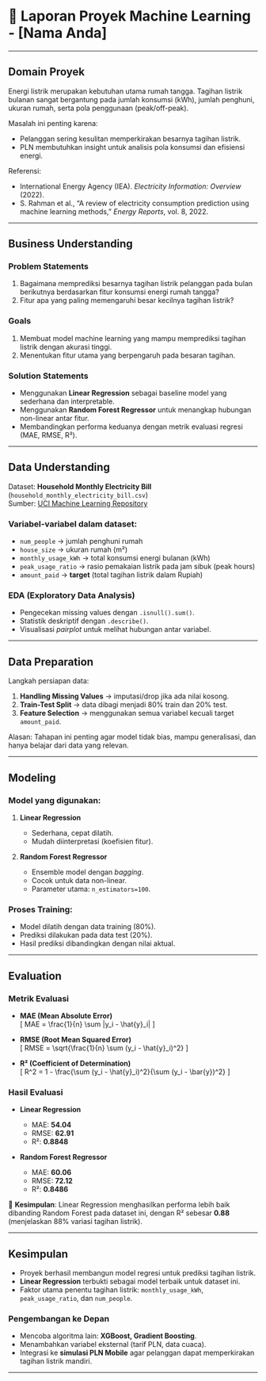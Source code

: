 # 📑 Laporan Proyek Machine Learning - [Nama Anda]  

---

## Domain Proyek  
Energi listrik merupakan kebutuhan utama rumah tangga. Tagihan listrik bulanan sangat bergantung pada jumlah konsumsi (kWh), jumlah penghuni, ukuran rumah, serta pola penggunaan (peak/off-peak).  

Masalah ini penting karena:  
- Pelanggan sering kesulitan memperkirakan besarnya tagihan listrik.  
- PLN membutuhkan insight untuk analisis pola konsumsi dan efisiensi energi.  

Referensi:  
- International Energy Agency (IEA). *Electricity Information: Overview* (2022).  
- S. Rahman et al., “A review of electricity consumption prediction using machine learning methods,” *Energy Reports*, vol. 8, 2022.  

---

## Business Understanding  

### Problem Statements  
1. Bagaimana memprediksi besarnya tagihan listrik pelanggan pada bulan berikutnya berdasarkan fitur konsumsi energi rumah tangga?  
2. Fitur apa yang paling memengaruhi besar kecilnya tagihan listrik?  

### Goals  
1. Membuat model machine learning yang mampu memprediksi tagihan listrik dengan akurasi tinggi.  
2. Menentukan fitur utama yang berpengaruh pada besaran tagihan.  

### Solution Statements  
- Menggunakan **Linear Regression** sebagai baseline model yang sederhana dan interpretable.  
- Menggunakan **Random Forest Regressor** untuk menangkap hubungan non-linear antar fitur.  
- Membandingkan performa keduanya dengan metrik evaluasi regresi (MAE, RMSE, R²).  

---

## Data Understanding  

Dataset: **Household Monthly Electricity Bill** (`household_monthly_electricity_bill.csv`)  
Sumber: [UCI Machine Learning Repository](https://archive.ics.uci.edu/)  

### Variabel-variabel dalam dataset:  
- `num_people` → jumlah penghuni rumah  
- `house_size` → ukuran rumah (m²)  
- `monthly_usage_kWh` → total konsumsi energi bulanan (kWh)  
- `peak_usage_ratio` → rasio pemakaian listrik pada jam sibuk (peak hours)  
- `amount_paid` → **target** (total tagihan listrik dalam Rupiah)  

### EDA (Exploratory Data Analysis)  
- Pengecekan missing values dengan `.isnull().sum()`.  
- Statistik deskriptif dengan `.describe()`.  
- Visualisasi *pairplot* untuk melihat hubungan antar variabel.  

---

## Data Preparation  
Langkah persiapan data:  
1. **Handling Missing Values** → imputasi/drop jika ada nilai kosong.  
2. **Train-Test Split** → data dibagi menjadi 80% train dan 20% test.  
3. **Feature Selection** → menggunakan semua variabel kecuali target `amount_paid`.  

Alasan: Tahapan ini penting agar model tidak bias, mampu generalisasi, dan hanya belajar dari data yang relevan.  

---

## Modeling  

### Model yang digunakan:  
1. **Linear Regression**  
   - Sederhana, cepat dilatih.  
   - Mudah diinterpretasi (koefisien fitur).  

2. **Random Forest Regressor**  
   - Ensemble model dengan *bagging*.  
   - Cocok untuk data non-linear.  
   - Parameter utama: `n_estimators=100`.  

### Proses Training:  
- Model dilatih dengan data training (80%).  
- Prediksi dilakukan pada data test (20%).  
- Hasil prediksi dibandingkan dengan nilai aktual.  

---

## Evaluation  

### Metrik Evaluasi  
- **MAE (Mean Absolute Error)**  
  \[
  MAE = \frac{1}{n} \sum |y_i - \hat{y}_i|
  \]  

- **RMSE (Root Mean Squared Error)**  
  \[
  RMSE = \sqrt{\frac{1}{n} \sum (y_i - \hat{y}_i)^2}
  \]  

- **R² (Coefficient of Determination)**  
  \[
  R^2 = 1 - \frac{\sum (y_i - \hat{y}_i)^2}{\sum (y_i - \bar{y})^2}
  \]  

### Hasil Evaluasi  
- **Linear Regression**  
  - MAE: **54.04**  
  - RMSE: **62.91**  
  - R²: **0.8848**  

- **Random Forest Regressor**  
  - MAE: **60.06**  
  - RMSE: **72.12**  
  - R²: **0.8486**  

📌 **Kesimpulan**: Linear Regression menghasilkan performa lebih baik dibanding Random Forest pada dataset ini, dengan R² sebesar **0.88** (menjelaskan 88% variasi tagihan listrik).  

---

## Kesimpulan  
- Proyek berhasil membangun model regresi untuk prediksi tagihan listrik.  
- **Linear Regression** terbukti sebagai model terbaik untuk dataset ini.  
- Faktor utama penentu tagihan listrik: `monthly_usage_kWh`, `peak_usage_ratio`, dan `num_people`.  

### Pengembangan ke Depan  
- Mencoba algoritma lain: **XGBoost, Gradient Boosting**.  
- Menambahkan variabel eksternal (tarif PLN, data cuaca).  
- Integrasi ke **simulasi PLN Mobile** agar pelanggan dapat memperkirakan tagihan listrik mandiri.  

---
